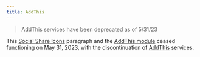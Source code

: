 ```yaml
---
title: AddThis
---
```


> AddThis services have been deprecated as of 5/31/23

This [Social Share Icons](../../user-documentation/paragraphs/social-share-icons) paragraph and the [AddThis module](https://www.drupal.org/project/openy_addthis) ceased functioning on May 31, 2023, with the discontinuation of [AddThis](https://www.addthis.com/) services.